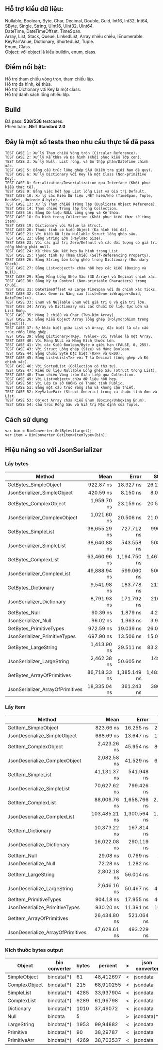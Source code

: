 ﻿
## Hỗ trợ kiểu dữ liệu:

Nullable, Boolean, Byte, Char, Decimal, Double, Guid, Int16, Int32, Int64, SByte, Single, String, UInt16, UInt32, UInt64.  
DateTime, DateTimeOffset, TimeSpan.  
Array, List, Stack, Queue, LinkedList, Array nhiều chiều, IEnumerable.  
KeyPairValue, Dictionary, ShortedList, Tuple.  
Enum, Class.  
Object: với object là kiểu buildin, enum, class.  

## Điểm nổi bật:

Hỗ trợ tham chiều vòng tròn, tham chiếu lặp.  
Hỗ trợ đa hình, kế thừa.  
Hỗ trợ Dictionary với Key là một class.  
Hỗ trợ danh sách lồng nhiều lớp.  

## Build
Đã pass: **538/538** testcases.  
Phiên bản: **.NET Standard 2.0**  

## Đây là một số tests theo nhu cầu thực tế đã pass

```
TEST CASE 1: Xử lý Tham chiếu Vòng tròn (Circular Reference).
TEST CASE 2: Xử lý Kế thừa và Đa hình (Khôi phục kiểu lớp con).
TEST CASE 3: Xử lý Null, List rỗng, và Số thập phân/DateTime chính xác.
TEST CASE 5: Bằng cấu trúc lồng ghép SÂU (Kiểm tra giới hạn đệ quy).
TEST CASE 6: Xử lý Dictionary với Key là một Class (Non-primitive Key).
TEST CASE 8: Serialization/Deserialization qua Interface (Khôi phục kiểu thực tế).
TEST CASE 9: Bằng việc kết hợp List lồng List và Giá trị Default.
TEST CASE 10: Xử lý các Kiểu Dữ liệu .NET hiếm/khó (TimeSpan, Tuple, HashSet, Unicode 4-byte).
TEST CASE 13: Xử lý Tham chiếu Trùng lặp (Duplicate Object Reference).
TEST CASE 14: Tham chiếu Trùng lặp trong Collection.
TEST CASE 16: Bằng Dữ liệu NULL Lồng ghép và Kế thừa.
TEST CASE 18: Đa hình trong Collection (Khôi phục kiểu thực tế từng item).
TEST CASE 19: Dictionary với Value là Struct.
TEST CASE 20: Thuộc tính có kiểu Object (Đa hình tối đa).
TEST CASE 21: Với Kiểu Dữ liệu Nullable Struct lồng ghép sâu.
TEST CASE 22: Bằng String Lớn (Payload Size).
TEST CASE 23: Với các giá trị Zero/Default và các đối tượng có giá trị rỗng không phải null.
TEST CASE 24: Kế thừa Sâu kết hợp Đa hình trong List.
TEST CASE 25: Thuộc tính Tự Tham Chiếu (Self-Referencing Property).
TEST CASE 26: Bằng String Lớn Lồng ghép trong Dictionary (Boundary Check).
TEST CASE 27: Bằng List<object?> chứa hỗn hợp các kiểu (Boxing và Null).
TEST CASE 29: Bằng Mảng Lồng Ghép Sâu (3D Array) và Decimal chính xác.
TEST CASE 30: Bằng Ký tự Control (Non-printable Characters) trong Chuỗi.
TEST CASE 31: DateTimeOffset và Large TimeSpan với độ chính xác Ticks.
TEST CASE 32: Class Generic Nâng cao (List<GenericWrapper<Guid, DateTime?>>).
TEST CASE 33: Enum và Nullable Enum với giá trị 0 và giá trị lớn.
TEST CASE 34: Array và Dictionary với các Chuỗi Dữ liệu Cực Lớn và List Rỗng.
TEST CASE 35: Mảng 2 chiều và Char (Two-Dim Array).
TEST CASE 36: Bằng Kiểu Object Array lồng ghép (Polymorphism trong object[]).
TEST CASE 37: Sự khác biệt giữa List và Array, đặc biệt là các cấu trúc rỗng lồng ghép.
TEST CASE 39: Bằng Dictionary<TKey, TValue> với TValue là một Array.
TEST CASE 40: Với Mảng NULL và Mảng Kích thước Lớn.
TEST CASE 41: Với các Kiểu Boolean/Byte ở giới hạn (FALSE, 0, 255).
TEST CASE 43: Với Struct Lồng ghép (Size) và Mảng Boolean.
TEST CASE 44: Bằng Chuỗi Byte Đặc biệt (0xFF và 0x00).
TEST CASE 45: Bằng List<List<T>> với T là Decimal (Lồng ghép và Độ chính xác).
TEST CASE 46: Với SortedList (Collection có thứ tự).
TEST CASE 47: Kiểu Dữ liệu Nullable Lồng ghép Sâu (Struct trong List).
TEST CASE 48: Tham chiếu Vòng tròn Gián tiếp qua Collection.
TEST CASE 49: Với List<object> chứa dữ liệu hỗn hợp.
TEST CASE 50: Với Lớp Cơ sở KHÔNG có Thuộc tính Public.
TEST CASE 51: Bằng một cấu trúc rỗng sâu và không cần thiết.
TEST CASE 52: KeyValuePair (Struct Generic) trong cả thuộc tính đơn và List.
TEST CASE 53: Object Array chứa Kiểu Enum (Boxing/Unboxing Enum).
TEST CASE 54: Cấu trúc Rỗng Sâu và Giá trị Mặc định của Tuple.
```

## Cách sử dụng

```
var bin = BinConverter.GetBytes(target);
var item = BinConverter.GetItem<ItemType>(bin);
```

## Hiệu năng so với JsonSerializer

### Lấy bytes

| Method                           | Mean         | Error        | StdDev       | Median       | Gen0    | Gen1   | Allocated |
|--------------------------------- |-------------:|-------------:|-------------:|-------------:|--------:|-------:|----------:|
| GetBytes_SimpleObject            |    922.87 ns |    18.327 ns |    26.285 ns |    922.98 ns |  0.4063 | 0.0019 |    3400 B |
| JsonSerializer_SimpleObject      |    420.59 ns |     8.150 ns |     8.004 ns |    417.81 ns |  0.0191 |      - |     160 B |
| GetBytes_ComplexObject           |  1,959.70 ns |    23.159 ns |    20.530 ns |  1,952.94 ns |  0.6447 | 0.0038 |    5400 B |
| JsonSerializer_ComplexObject     |  1,021.60 ns |    20.506 ns |    21.059 ns |  1,019.33 ns |  0.0763 |      - |     640 B |
| GetBytes_SimpleList              | 38,655.29 ns |   727.712 ns |   996.100 ns | 38,411.80 ns |  8.8501 | 0.3052 |   74136 B |
| JsonSerializer_SimpleList        | 38,640.88 ns |   543.558 ns |   508.445 ns | 38,413.91 ns |  1.5259 |      - |   12952 B |
| GetBytes_ComplexList             | 63,460.96 ns | 1,194.750 ns | 1,467.260 ns | 63,554.36 ns | 12.9395 | 0.7324 |  108672 B |
| JsonSerializer_ComplexList       | 49,888.94 ns |   599.060 ns |   500.242 ns | 49,828.89 ns |  1.8311 |      - |   15488 B |
| GetBytes_Dictionary              |  9,541.98 ns |   183.778 ns |   211.639 ns |  9,526.38 ns |  2.3956 | 0.0305 |   20112 B |
| JsonSerializer_Dictionary        |  8,791.93 ns |   171.792 ns |   210.976 ns |  8,789.13 ns |  0.3510 |      - |    3032 B |
| GetBytes_Null                    |     90.39 ns |     1.879 ns |     4.241 ns |     88.40 ns |  0.0526 |      - |     440 B |
| JsonSerializer_Null              |     96.02 ns |     1.963 ns |     3.921 ns |     94.52 ns |  0.0038 |      - |      32 B |
| GetBytes_PrimitiveTypes          |    972.59 ns |    19.039 ns |    26.061 ns |    974.05 ns |  0.4158 |      - |    3480 B |
| JsonSerializer_PrimitiveTypes    |    697.90 ns |    13.506 ns |    15.012 ns |    696.78 ns |  0.0296 |      - |     248 B |
| GetBytes_LargeString             |  1,413.90 ns |    29.511 ns |    83.236 ns |  1,385.06 ns |  2.1820 | 0.0362 |   18272 B |
| JsonSerializer_LargeString       |  2,462.38 ns |    50.605 ns |   149.211 ns |  2,456.63 ns |  0.2022 |      - |    1712 B |
| GetBytes_ArrayOfPrimitives       | 86,718.33 ns | 1,385.149 ns | 1,482.094 ns | 86,772.27 ns | 10.6201 | 0.3662 |   88944 B |
| JsonSerializer_ArrayOfPrimitives | 18,335.04 ns |   361.243 ns |   386.525 ns | 18,261.74 ns |  1.3123 |      - |   10992 B |

### Lấy item

| Method                            | Mean          | Error        | StdDev       | Gen0    | Gen1   | Allocated |
|---------------------------------- |--------------:|-------------:|-------------:|--------:|-------:|----------:|
| GetItem_SimpleObject              |     823.66 ns |    16.255 ns |    25.307 ns |  0.3462 | 0.0019 |    2896 B |
| JsonDeserialize_SimpleObject      |     688.69 ns |    13.647 ns |    13.404 ns |  0.0124 |      - |     104 B |
| GetItem_ComplexObject             |   2,423.26 ns |    45.954 ns |    86.313 ns |  0.6714 | 0.0038 |    5632 B |
| JsonDeserialize_ComplexObject     |   2,082.58 ns |    41.529 ns |    62.159 ns |  0.2098 |      - |    1776 B |
| GetItem_SimpleList                |  41,131.37 ns |   541.948 ns |   452.551 ns |  8.2397 | 0.4883 |   69107 B |
| JsonDeserialize_SimpleList        |  70,627.62 ns |   799.426 ns |   708.671 ns |  1.5869 |      - |   13864 B |
| GetItem_ComplexList               |  88,006.76 ns | 1,658.766 ns | 2,270.537 ns | 15.8691 | 2.3193 |  132989 B |
| JsonDeserialize_ComplexList       | 103,485.21 ns | 1,300.564 ns | 1,086.030 ns |  7.3242 | 0.9766 |   61432 B |
| GetItem_Dictionary                |  10,373.22 ns |   167.814 ns |   218.206 ns |  2.3193 | 0.0458 |   19464 B |
| JsonDeserialize_Dictionary        |  16,022.08 ns |   290.119 ns |   345.366 ns |  0.6104 |      - |    5352 B |
| GetItem_Null                      |      29.08 ns |     0.769 ns |     2.242 ns |  0.0287 |      - |     240 B |
| JsonDeserialize_Null              |      72.28 ns |     1.282 ns |     1.199 ns |       - |      - |         - |
| GetItem_LargeString               |   2,802.18 ns |    56.014 ns |   135.280 ns |  1.6823 | 0.0191 |   14088 B |
| JsonDeserialize_LargeString       |   2,646.16 ns |    50.467 ns |    49.566 ns |  0.4997 |      - |    4208 B |
| GetItem_PrimitiveTypes            |     904.18 ns |    17.955 ns |    40.527 ns |  0.3605 | 0.0019 |    3024 B |
| JsonDeserialize_PrimitiveTypes    |     930.20 ns |    11.391 ns |    10.098 ns |  0.0257 |      - |     216 B |
| GetItem_ArrayOfPrimitives         |  26,434.80 ns |   521.064 ns |   730.459 ns |  8.4534 | 0.2747 |   70720 B |
| JsonDeserialize_ArrayOfPrimitives |  47,628.61 ns |   493.229 ns |   411.869 ns |  1.4648 |      - |   12448 B |

### Kích thước bytes output

|Object                   |bin converter  |bytes     |  percent|   >   |json converter |bytes     |  percent
|-------------------------|---------------|----------|---------|-------|---------------|----------|---------
|SimpleObject             |bindata(*)     |61        |48,412697|   <   |jsondata       |126       |
|ComplexObject            |bindata(*)     |215       |68,910255|   <   |jsondata       |312       |
|SimpleList               |bindata(*)     |4285      |33,937904|   <   |jsondata       |12626     |
|ComplexList              |bindata(*)     |9289      | 61,96798|   <   |jsondata       |14990     |
|Dictionary               |bindata(*)     |1010      | 37,49072|   <   |jsondata       |2694      |
|Null                     |bindata        |5         |         |   >   |jsondata(*)    |4         |       80
|LargeString              |bindata(*)     |1953      | 99,94882|   <   |jsondata       |1954      |
|Primitive                |bindata(*)     |90        | 38,29787|   <   |jsondata       |235       |
|PrimitiveArr             |bindata(*)     |4269      |38,703537|   <   |jsondata       |11030     |
